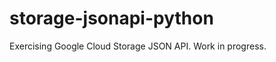 storage-jsonapi-python
======================

Exercising Google Cloud Storage JSON API. Work in progress.
